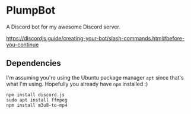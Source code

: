 # PlumpBot
A Discord bot for my awesome Discord server.

https://discordjs.guide/creating-your-bot/slash-commands.html#before-you-continue

## Dependencies

I'm assuming you're using the Ubuntu package manager `apt` since that's what I'm using. Hopefully you already have `npm` installed :)

```
npm install discord.js
sudo apt install ffmpeg
npm install m3u8-to-mp4
```